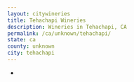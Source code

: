 ```yaml
---
layout: citywineries
title: Tehachapi Wineries
description: Wineries in Tehachapi, CA
permalink: /ca/unknown/tehachapi/
state: ca
county: unknown
city: tehachapi
---
```

-
